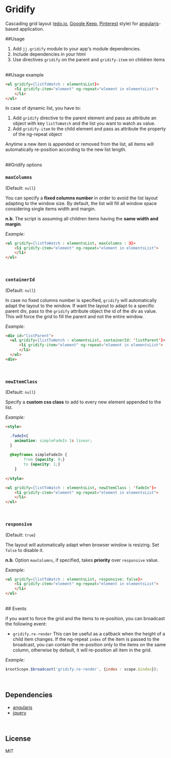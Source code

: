 # Gridify
Cascading grid layout ([edo.io](http://www.edo.io), [Google Keep](https://keep.google.com/), [Pinterest](https://www.pinterest.com/) style) for [angularjs](https://angularjs.org/)-based application.

##Usage

1. Add `jj.gridify` module to your app's module dependencies.
2. Include dependencies in your html
3. Use directives `gridify` on the parent and `gridify-item` on children items

<br/>
##Usage example

```html
<ul gridify={listToWatch : elementsList}>
    <li gridify-item="element" ng-repeat="element in elementsList">
    </li>
</ul>
```

In case of dynamic list, you have to: 
1. Add `gridify` directive to the parent element and pass as attribute an object with key `listToWatch` and the list you want to watch as value. 
2. Add `gridify-item` to the child element and pass as attribute the property of the ng-repeat object

Anytime a new item is appended or removed from the list, all items will automatically re-position according to the new list length.

<br/>
##Gridify options

### `maxColumns`

(Default: `null`)

You can specify a **fixed columns number** in order to avoid the list layout adapting to the window size. By default, the list will fill all window space considering single items width and margin.

**n.b**. The script is assuming all children items having the **same width and margin**.

*Example:*

```html
<ul gridify={listToWatch : elementsList, maxColumns : 3}>
    <li gridify-item="element" ng-repeat="element in elementsList">
    </li>
</ul>
```
<br/>

### `containerId`

(Default: `null`)

In case no fixed columns number is specified, `gridify` will automatically adapt the layout to the window. If want the layout to adapt to a specific parent div, pass to the `gridify` attribute object the id of the div as value. This will force the grid to fill the parent and not the entire window.

*Example:*

```html
<div id="listParent">
  <ul gridify={listToWatch : elementsList, containerId: 'listParent'}>
      <li gridify-item="element" ng-repeat="element in elementsList">
      </li>
  </ul>
<div>
```
<br/>

### `newItemClass`

(Default: `null`)

Specify a **custom css class** to add to every new element appended to the list.

*Example:*

```html
<style>

  .fadeIn{
    animation: simpleFadeIn 1s linear;  
  }
  
  @keyframes simpleFadeIn {
		from {opacity: 0;}
		to {opacity: 1;}
	}
  
</style>

<ul gridify={listToWatch : elementsList, newItemClass : 'fadeIn'}>
    <li gridify-item="element" ng-repeat="element in elementsList">
    </li>
</ul>
```
<br/>

### `responsive`

(Default: `true`)

The layout will automatically adapt when browser window is resizing. Set `false` to disable it.

**n.b**. Option `maxColumns`, if specified, takes **priority** over `responsive` value.


*Example:*

```html
<ul gridify={listToWatch : elementsList, responsive: false}>
    <li gridify-item="element" ng-repeat="element in elementsList">
    </li>
</ul>
```
<br/>
## Events

if you want to force the grid and the items to re-position, you can broadcast the following event:
- ``gridify.re-render``
This can be useful as a callback when the height of a child item changes. If the ng-repeat `index` of the item is passed to the broadcast, you can contain the re-position only to the items on the same column, otherwise by default, it will re-position all item in the grid.

*Example:*

```javascript
$rootScope.$broadcast('gridify.re-render', {index : scope.$index});
```

<br/>

## Dependencies

- [angularjs](https://angularjs.org/)
- [jquery](https://jquery.com/)

<br/>

## License

MIT


